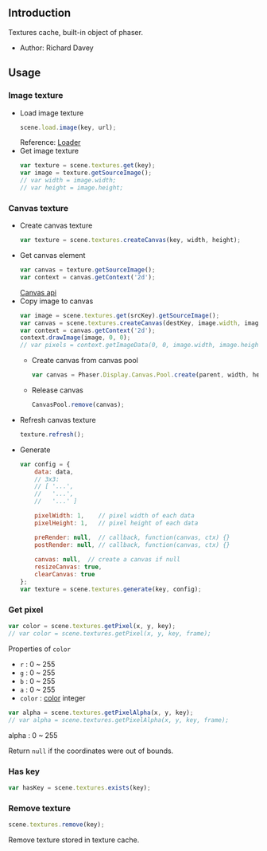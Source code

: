 ## Introduction

Textures cache, built-in object of phaser.

- Author: Richard Davey

## Usage

### Image texture

- Load image texture
    ```javascript
    scene.load.image(key, url);
    ```
    Reference: [Loader](loader.md#image)
- Get image texture
    ```javascript
    var texture = scene.textures.get(key);
    var image = texture.getSourceImage();
    // var width = image.width;
    // var height = image.height;
    ```

### Canvas texture

- Create canvas texture
    ```javascript
    var texture = scene.textures.createCanvas(key, width, height);
    ```
- Get canvas element
    ```javascript
    var canvas = texture.getSourceImage();
    var context = canvas.getContext('2d');
    ```
    [Canvas api](https://www.w3schools.com/html/html5_canvas.asp)
- Copy image to canvas
    ```javascript
    var image = scene.textures.get(srcKey).getSourceImage();
    var canvas = scene.textures.createCanvas(destKey, image.width, image.height).getSourceImage();
    var context = canvas.getContext('2d');
    context.drawImage(image, 0, 0);
    // var pixels = context.getImageData(0, 0, image.width, image.height);  // 1d array. [r,g,b,a,r,g,b,a,...]
    ```
    - Create canvas from canvas pool
        ```javascript
        var canvas = Phaser.Display.Canvas.Pool.create(parent, width, height);
        ```
    - Release canvas
        ```javascript
        CanvasPool.remove(canvas);
        ```
- Refresh canvas texture
    ```javascript
    texture.refresh();
    ```
- Generate
    ```javascript
    var config = {
        data: data,
        // 3x3:
        // [ '...',
        //   '...',
        //   '...' ]

        pixelWidth: 1,    // pixel width of each data
        pixelHeight: 1,   // pixel height of each data

        preRender: null,  // callback, function(canvas, ctx) {}
        postRender: null, // callback, function(canvas, ctx) {}
        
        canvas: null,  // create a canvas if null
        resizeCanvas: true,
        clearCanvas: true
    };
    var texture = scene.textures.generate(key, config);
    ```

### Get pixel

```javascript
var color = scene.textures.getPixel(x, y, key);
// var color = scene.textures.getPixel(x, y, key, frame);
```

Properties of `color`

- `r` : 0 ~ 255
- `g` : 0 ~ 255
- `b` : 0 ~ 255
- `a` : 0 ~ 255
- `color` : [color](color.md) integer

```javascript
var alpha = scene.textures.getPixelAlpha(x, y, key);
// var alpha = scene.textures.getPixelAlpha(x, y, key, frame);
```

alpha : 0 ~ 255

Return `null` if the coordinates were out of bounds.

### Has key

```javascript
var hasKey = scene.textures.exists(key);
```

### Remove texture

```javascript
scene.textures.remove(key);
```

Remove texture stored in texture cache.